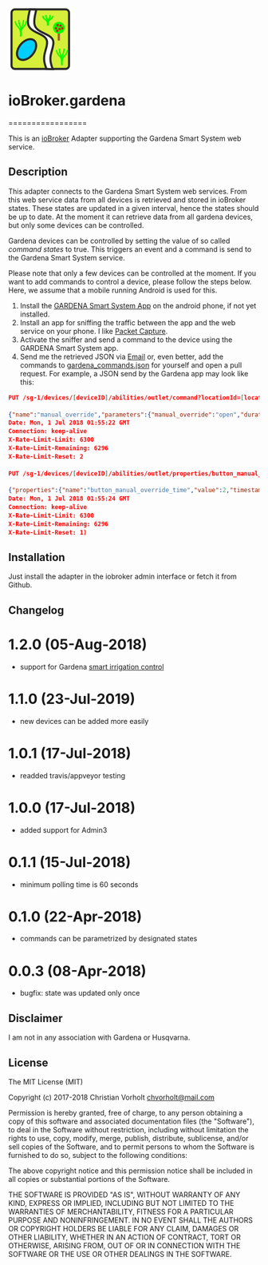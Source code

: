 ![Logo](admin/gardena.png)
# ioBroker.gardena
=================

This is an [ioBroker](https://github.com/ioBroker/ioBroker) Adapter supporting the Gardena Smart System web service.  

## Description

This adapter connects to the Gardena Smart System web services. From this web service data from all devices  is retrieved and stored in ioBroker states. These states are updated in a given interval, hence the states should be up to date. At the moment it can retrieve data from all gardena devices, but only some devices can be controlled.

Gardena devices can be controlled by setting the value of so called _command states_ to true. This triggers an event and a command is send to the Gardena Smart System service.

Please note that only a few devices can be controlled at the moment. If you want to add commands to control a device, please follow the steps below. Here, we assume that a mobile running Android is used for this. 

1. Install the [GARDENA Smart System App](https://play.google.com/store/apps/details?id=com.gardena.smartgarden&hl=en) on the android phone, if not yet installed.
2. Install an app for sniffing the traffic between the app and the web service on your phone. I like [Packet Capture](https://play.google.com/store/apps/details?id=app.greyshirts.sslcapture&hl=en).
3. Activate the sniffer and send a command to the device using the GARDENA Smart System app.
4. Send me the retrieved JSON via [Email](mailto:chvorholt@gmail.com) or, even better, add the commands to [gardena_commands.json](/gardena_commands.json) for yourself and open a pull request. For example, a JSON send by the Gardena app may look like this:

```json
PUT /sg-1/devices/[deviceID]/abilities/outlet/command?locationId=[locationID] HTTP/1.1

{"name":"manual_override","parameters":{"manual_override":"open","duration":2}}HTTP/1.1 204 No Content
Date: Mon, 1 Jul 2018 01:55:22 GMT
Connection: keep-alive
X-Rate-Limit-Limit: 6300
X-Rate-Limit-Remaining: 6296
X-Rate-Limit-Reset: 2

PUT /sg-1/devices/[deviceID]/abilities/outlet/properties/button_manual_override_time?locationId=[locationID] HTTP/1.1

{"properties":{"name":"button_manual_override_time","value":2,"timestamp":"2018-07-1T04:33:09.122Z","at_bound":null,"unit":"minutes","writeable":true,"supported_values":[],"ability":"[abilityID]"}}HTTP/1.1 204 No Content
Date: Mon, 1 Jul 2018 01:55:24 GMT
Connection: keep-alive
X-Rate-Limit-Limit: 6300
X-Rate-Limit-Remaining: 6296
X-Rate-Limit-Reset: 1)
```

## Installation
Just install the adapter in the iobroker admin interface or fetch it from Github.

## Changelog
# 1.2.0 (05-Aug-2018)
- support for Gardena [smart irrigation control](https://www.gardena.com/int/products/smart/smart-system/pim94995109/967669901/)

# 1.1.0 (23-Jul-2019)
- new devices can be added more easily 

# 1.0.1 (17-Jul-2018)
- readded travis/appveyor testing

# 1.0.0 (17-Jul-2018)
- added support for Admin3

# 0.1.1 (15-Jul-2018)
- minimum polling time is 60 seconds

# 0.1.0 (22-Apr-2018)
- commands can be parametrized by designated states

# 0.0.3 (08-Apr-2018)
- bugfix: state was updated only once

## Disclaimer
I am not in any association with Gardena or Husqvarna.

## License
The MIT License (MIT)

Copyright (c) 2017-2018 Christian Vorholt <chvorholt@mail.com>

Permission is hereby granted, free of charge, to any person obtaining a copy
of this software and associated documentation files (the "Software"), to deal
in the Software without restriction, including without limitation the rights
to use, copy, modify, merge, publish, distribute, sublicense, and/or sell
copies of the Software, and to permit persons to whom the Software is
furnished to do so, subject to the following conditions:

The above copyright notice and this permission notice shall be included in
all copies or substantial portions of the Software.

THE SOFTWARE IS PROVIDED "AS IS", WITHOUT WARRANTY OF ANY KIND, EXPRESS OR
IMPLIED, INCLUDING BUT NOT LIMITED TO THE WARRANTIES OF MERCHANTABILITY,
FITNESS FOR A PARTICULAR PURPOSE AND NONINFRINGEMENT. IN NO EVENT SHALL THE
AUTHORS OR COPYRIGHT HOLDERS BE LIABLE FOR ANY CLAIM, DAMAGES OR OTHER
LIABILITY, WHETHER IN AN ACTION OF CONTRACT, TORT OR OTHERWISE, ARISING FROM,
OUT OF OR IN CONNECTION WITH THE SOFTWARE OR THE USE OR OTHER DEALINGS IN
THE SOFTWARE.
